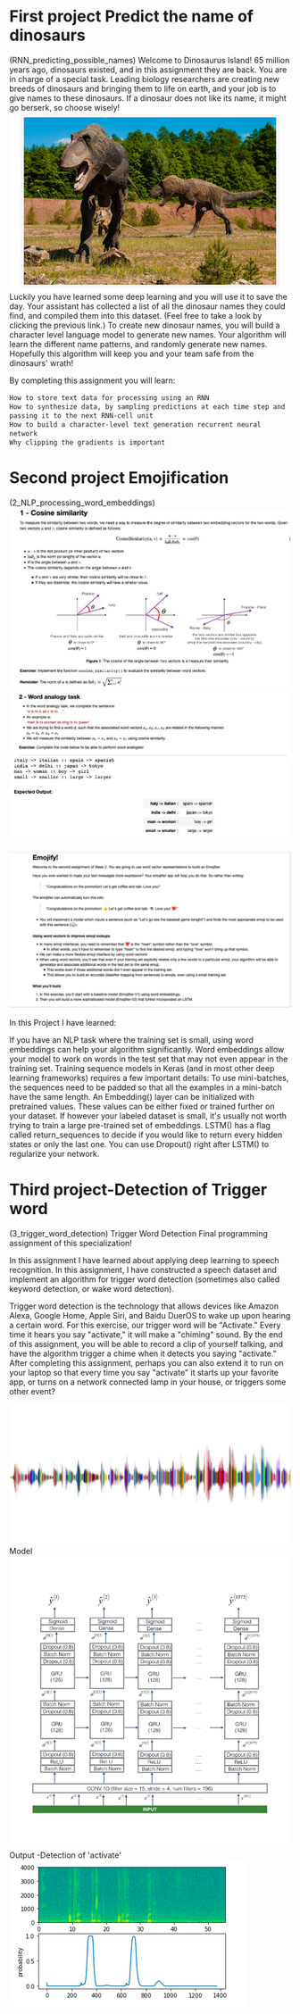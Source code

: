 # First project Predict the name of dinosaurs
(RNN_predicting_possible_names)
Welcome to Dinosaurus Island! 65 million years ago, dinosaurs existed, and in this assignment they are back. You are in charge of a special task. Leading biology researchers are creating new breeds of dinosaurs and bringing them to life on earth, and your job is to give names to these dinosaurs. If a dinosaur does not like its name, it might go berserk, so choose wisely! 
<img src="RNN_predicting_possible_names/images/dianasour.png">
Luckily you have learned some deep learning and you will use it to save the day. Your assistant has collected a list of all the dinosaur names they could find, and compiled them into this dataset. (Feel free to take a look by clicking the previous link.) To create new dinosaur names, you will build a character level language model to generate new names. Your algorithm will learn the different name patterns, and randomly generate new names. Hopefully this algorithm will keep you and your team safe from the dinosaurs' wrath!

By completing this assignment you will learn:

    How to store text data for processing using an RNN
    How to synthesize data, by sampling predictions at each time step and passing it to the next RNN-cell unit
    How to build a character-level text generation recurrent neural network
    Why clipping the gradients is important

# Second project Emojification 
(2_NLP_processing_word_embeddings)
<img src="2_NLP_processing_word_embeddings/images/1_cosine_similarlity.png">
<img src="2_NLP_processing_word_embeddings/images/2_word_analogy.png">
<img src="2_NLP_processing_word_embeddings/images/4_word_analogy_op.png">

<img src="2_NLP_processing_word_embeddings/images/1_emojify.png">





In this Project I have learned:

If you have an NLP task where the training set is small, using word embeddings can help your algorithm significantly.
Word embeddings allow your model to work on words in the test set that may not even appear in the training set.
Training sequence models in Keras (and in most other deep learning frameworks) requires a few important details:
To use mini-batches, the sequences need to be padded so that all the examples in a mini-batch have the same length.
An Embedding() layer can be initialized with pretrained values.
These values can be either fixed or trained further on your dataset.
If however your labeled dataset is small, it's usually not worth trying to train a large pre-trained set of embeddings.
LSTM() has a flag called return_sequences to decide if you would like to return every hidden states or only the last one.
You can use Dropout() right after LSTM() to regularize your network.





# Third project-Detection of Trigger word
(3_trigger_word_detection)
Trigger Word Detection
Final programming assignment of this specialization!

In this assignment I have learned about applying deep learning to speech recognition. In this assignment, I have constructed a speech dataset and implement an algorithm for trigger word detection (sometimes also called keyword detection, or wake word detection).

Trigger word detection is the technology that allows devices like Amazon Alexa, Google Home, Apple Siri, and Baidu DuerOS to wake up upon hearing a certain word.
For this exercise, our trigger word will be "Activate." Every time it hears you say "activate," it will make a "chiming" sound.
By the end of this assignment, you will be able to record a clip of yourself talking, and have the algorithm trigger a chime when it detects you saying "activate."
After completing this assignment, perhaps you can also extend it to run on your laptop so that every time you say "activate" it starts up your favorite app, or turns on a network connected lamp in your house, or triggers some other event?

<img src="images/sound.png">
Model

<img src="images/model.png">
Output -Detection of 'activate'
<img src="images/output.png">



 

